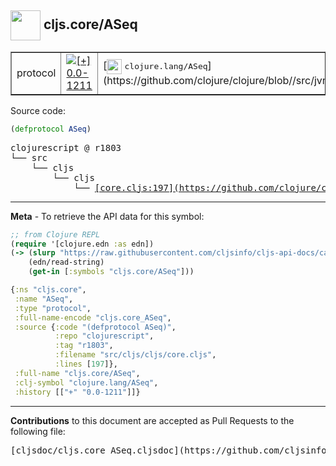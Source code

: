 ## <img width="48px" valign="middle" src="http://i.imgur.com/Hi20huC.png"> cljs.core/ASeq

 <table border="1">
<tr>

<td>protocol</td>
<td><a href="https://github.com/cljsinfo/cljs-api-docs/tree/0.0-1211"><img valign="middle" alt="[+] 0.0-1211" src="https://img.shields.io/badge/+-0.0--1211-lightgrey.svg"></a> </td>
<td>
[<img height="24px" valign="middle" src="http://i.imgur.com/1GjPKvB.png"> <samp>clojure.lang/ASeq</samp>](https://github.com/clojure/clojure/blob//src/jvm/clojure/lang/ASeq.java)
</td>
</tr>
</table>






Source code:

```clj
(defprotocol ASeq)
```

 <pre>
clojurescript @ r1803
└── src
    └── cljs
        └── cljs
            └── <ins>[core.cljs:197](https://github.com/clojure/clojurescript/blob/r1803/src/cljs/cljs/core.cljs#L197)</ins>
</pre>


---

__Meta__ - To retrieve the API data for this symbol:

```clj
;; from Clojure REPL
(require '[clojure.edn :as edn])
(-> (slurp "https://raw.githubusercontent.com/cljsinfo/cljs-api-docs/catalog/cljs-api.edn")
    (edn/read-string)
    (get-in [:symbols "cljs.core/ASeq"]))
```

```clj
{:ns "cljs.core",
 :name "ASeq",
 :type "protocol",
 :full-name-encode "cljs.core_ASeq",
 :source {:code "(defprotocol ASeq)",
          :repo "clojurescript",
          :tag "r1803",
          :filename "src/cljs/cljs/core.cljs",
          :lines [197]},
 :full-name "cljs.core/ASeq",
 :clj-symbol "clojure.lang/ASeq",
 :history [["+" "0.0-1211"]]}

```

---

__Contributions__ to this document are accepted as Pull Requests to the following file:

 <pre>
[cljsdoc/cljs.core_ASeq.cljsdoc](https://github.com/cljsinfo/cljs-api-docs/blob/master/cljsdoc/cljs.core_ASeq.cljsdoc)
</pre>

